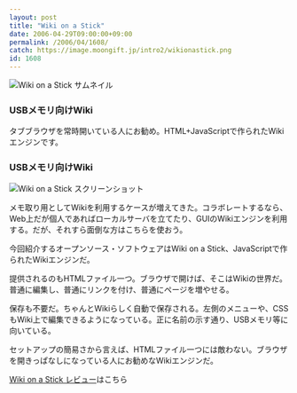 ```yaml
---
layout: post
title: "Wiki on a Stick"
date: 2006-04-29T09:00:00+09:00
permalink: /2006/04/1608/
catch: https://image.moongift.jp/intro2/wikionastick.png
id: 1608
---
```

 ![Wiki on a Stick サムネイル](https://image.moongift.jp/intro2/wikionastick.t.png "Wiki on a Stick サムネイル")
  

### USBメモリ向けWiki
  
タブブラウザを常時開いている人にお勧め。HTML+JavaScriptで作られたWikiエンジンです。  
<!--more-->  

### USBメモリ向けWiki
  

![Wiki on a Stick スクリーンショット](https://image.moongift.jp/intro2/wikionastick.png "Wiki on a Stick スクリーンショット")

  

メモ取り用としてWikiを利用するケースが増えてきた。コラボレートするなら、Web上だが個人であればローカルサーバを立てたり、GUIのWikiエンジンを利用する。だが、それすら面倒な方はこちらを使おう。

  

今回紹介するオープンソース・ソフトウェアはWiki on a Stick、JavaScriptで作られたWikiエンジンだ。

  

提供されるのもHTMLファイル一つ。ブラウザで開けば、そこはWikiの世界だ。普通に編集し、普通にリンクを付け、普通にページを増やせる。

  

保存も不要だ。ちゃんとWikiらしく自動で保存される。左側のメニューや、CSSもWiki上で編集できるようになっている。正に名前の示す通り、USBメモリ等に向いている。

  

セットアップの簡易さから言えば、HTMLファイル一つには敵わない。ブラウザを開きっぱなしになっている人にお勧めなWikiエンジンだ。

  

[Wiki on a Stick レビュー](http://oss.moongift.jp/review/i-1611.html)はこちら

